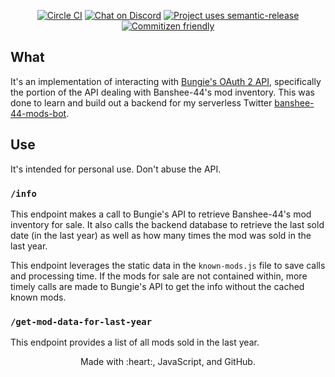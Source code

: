 <p align="center">
  <a href="https://circleci.com/gh/cujarrett/banshee-44-mods-backend/tree/main"><img alt="Circle CI" src="https://circleci.com/gh/cujarrett/banshee-44-mods-backend/tree/main.svg?style=svg"></a>
  <a href="https://discord.gg/jAA5U52"><img alt="Chat on Discord" src="https://img.shields.io/discord/460598989939802115?label=Discord"></a>
  <a href="https://github.com/semantic-release/semantic-release"><img alt="Project uses semantic-release" src="https://img.shields.io/badge/%20%20%F0%9F%93%A6%F0%9F%9A%80-semantic--release-e10079.svg"></a>
  <a href="http://commitizen.github.io/cz-cli/"><img alt="Commitizen friendly" src="https://img.shields.io/badge/commitizen-friendly-brightgreen.svg?"></a>
</p>

## What

It's an implementation of interacting with
[Bungie's OAuth 2 API](https://github.com/Bungie-net/api), specifically the
portion of the API dealing with Banshee-44's mod inventory. This was done to
learn and build out a backend for my serverless Twitter
[banshee-44-mods-bot](https://github.com/cujarrett/banshee-44-mods-bot).

## Use

It's intended for personal use. Don't abuse the API.

### `/info`

This endpoint makes a call to Bungie's API to retrieve Banshee-44's mod
inventory for sale. It also calls the backend database to retrieve the last sold
date (in the last year) as well as how many times the mod was sold in the last
year.

This endpoint leverages the static data in the `known-mods.js` file to save
calls and processing time. If the mods for sale are not contained within, more
timely calls are made to Bungie's API to get the info without the cached known
mods.

### `/get-mod-data-for-last-year`

This endpoint provides a list of all mods sold in the last year.

<p align="center">
  Made with :heart:, JavaScript, and GitHub.
</p>
